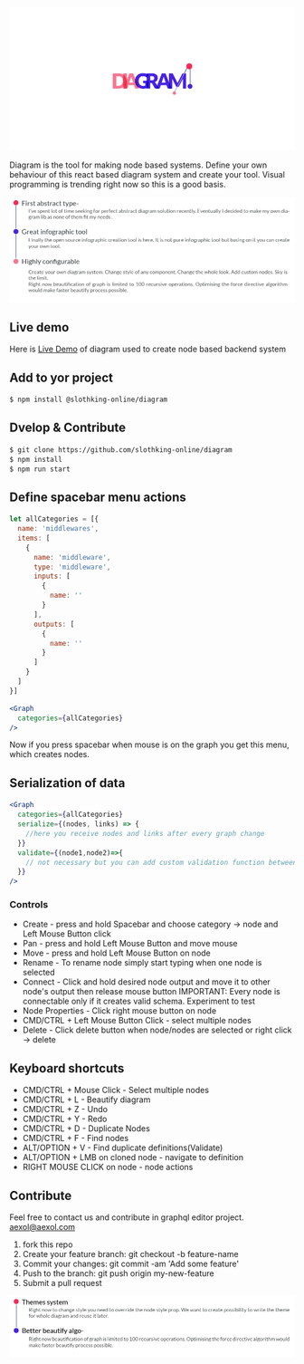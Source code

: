 ![](assets/logo-100.jpg)

Diagram is the tool for making node based systems. Define your own behaviour of this react based diagram system and create your tool. Visual programming is trending right now so this is a good basis.

![](assets/features-100.jpg)

## Live demo

Here is [Live Demo](https://app.slothking.online) of diagram used to create node based backend system

## Add to yor project

```sh
$ npm install @slothking-online/diagram
```

## Dvelop & Contribute

```sh
$ git clone https://github.com/slothking-online/diagram
$ npm install
$ npm run start
```

## Define spacebar menu actions

```jsx
let allCategories = [{
  name: 'middlewares',
  items: [
    {
      name: 'middleware',
      type: 'middleware',
      inputs: [
        {
          name: ''
        }
      ],
      outputs: [
        {
          name: ''
        }
      ]
    }
  ]
}]
```


```jsx
<Graph
  categories={allCategories}
/>
```

Now if you press spacebar when mouse is on the graph you get this menu, which creates nodes.

## Serialization of data
```jsx
<Graph
  categories={allCategories}
  serialize={(nodes, links) => {
    //here you receive nodes and links after every graph change
  }}
  validate={(node1,node2)=>{
    // not necessary but you can add custom validation function between every node
  }}
/>
```

### Controls

- Create - press and hold Spacebar and choose category -> node and Left Mouse Button click
- Pan - press and hold Left Mouse Button and move mouse
- Move - press and hold Left Mouse Button on node
- Rename - To rename node simply start typing when one node is selected
- Connect - Click and hold desired node output and move it to other node's output then release mouse button
  IMPORTANT: Every node is connectable only if it creates valid schema. Experiment to test
- Node Properties - Click right mouse button on node
- CMD/CTRL + Left Mouse Button Click - select multiple nodes
- Delete - Click delete button when node/nodes are selected or right click -> delete

## Keyboard  shortcuts

- CMD/CTRL + Mouse Click - Select multiple nodes
- CMD/CTRL + L - Beautify diagram
- CMD/CTRL + Z - Undo
- CMD/CTRL + Y - Redo
- CMD/CTRL + D - Duplicate Nodes
- CMD/CTRL + F - Find nodes
- ALT/OPTION + V - Find duplicate definitions(Validate)
- ALT/OPTION + LMB on cloned node - navigate to definition
- RIGHT MOUSE CLICK on node - node actions


## Contribute

Feel free to contact us and contribute in graphql editor project. aexol@aexol.com

1.  fork this repo
2.  Create your feature branch: git checkout -b feature-name
3.  Commit your changes: git commit -am 'Add some feature'
4.  Push to the branch: git push origin my-new-feature
5.  Submit a pull request


![](assets/roadmap-100.jpg)
